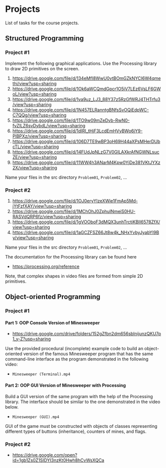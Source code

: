 Projects
========

List of tasks for the course projects.

## Structured Programming

### Project #1

Implement the following graphical applications. Use the Processing library to
draw 2D primitives on the screen.

1. <https://drive.google.com/file/d/134eMfI8WwU0vtBOmGZkNYCI6W4qmethi/view?usp=sharing>
2. <https://drive.google.com/file/d/1Ok6aWCQmdGpcr1O5iV7LEz6VsLF6GWoL/view?usp=sharing>
3. <https://drive.google.com/file/d/1va9uz_LJ3_88Y37z5RzGfWRJ4THTrfu3/view?usp=sharing>
4. <https://drive.google.com/file/d/1N457ELRanntgBNfsSvOQiEdpWC-C7QQg/view?usp=sharing>
5. <https://drive.google.com/file/d/1TO9w09mZeDvb-RwN0-fvZlLZ6svDybdL/view?usp=sharing>
6. <https://drive.google.com/file/d/1dIRI_tHjF3LcdEmHVyBWo6jY9-PlBPXz/view?usp=sharing>
7. <https://drive.google.com/file/d/106D7TE9wBP3oH69H44aXPsMHerDUbcTL/view?usp=sharing>
8. <https://drive.google.com/file/d/14FUdJpNLzG7V0GILAXkrAfNGWNLsucZE/view?usp=sharing>
9. <https://drive.google.com/file/d/11WW4h3ANarM4Kpw0YjDe381VKtJYXz2X/view?usp=sharing>

Name your files in the src directory `Problem01`, `Problem02`, ...

### Project #2

1. <https://drive.google.com/file/d/1OJ0eryYIzeXWie1FmAp5Md-jYtFzfXAY/view?usp=sharing>
2. <https://drive.google.com/file/d/1MChOhJ0ZphuINmeiS0HU-RASVdQRP6fz/view?usp=sharing>
3. <https://drive.google.com/file/d/1gVOOboF3dMQX3unhTrctiKBII6578ZfX/view?usp=sharing>
4. <https://drive.google.com/file/d/1aGCZFSZ66Jt8w4k_NHxYvbyJyabYI9By/view?usp=sharing>

Name your files in the src directory `Problem01`, `Problem02`, ...

The documentation for the Processing library can be found here

* <https://processing.org/reference>

Note, that complex shapes in video files are formed from simple 2D primitives.

## Object-oriented Programming

### Project #1

#### Part 1: OOP Console Version of Minesweeper

* <https://drive.google.com/drive/folders/152gZfbn2dm656sblnijunzQKU7p1_y-Z?usp=sharing>

Use the provided procedural (incomplete) example code to build an object-oriented
version of the famous Minesweeper program that has the same command-line interface
as the program demonstrated in the following video:

* `Minesweeper (Terminal).mp4`

#### Part 2: OOP GUI Version of Minesweeper with Processing

Build a GUI version of the same program with the help of the Processing library.
The interface should be similar to the one demonstrated in the video below.

* `Minesweeper (GUI).mp4`

GUI of the game must be constructed with objects of classes representing different
types of buttons (inheritance), counters of mines, and flags.

### Project #2

* <https://drive.google.com/open?id=1gb1Zs0Z1SIDYI3nzKt0Hwh8hCvWsXQCa>
